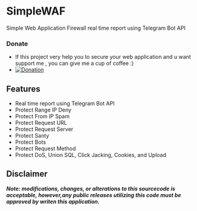 # SimpleWAF
Simple Web Application Firewall real time report using Telegram Bot API

### Donate
- If this project very help you to secure your web application and u want support me , you can give me a cup of coffee :)
- [![Donation](https://img.shields.io/badge/bitcoin-donate-yellow.svg)](https://blockchain.info/id/address/1EKgiVqAvMnenGwuV8yvkvzfgMPUx18VBH)

## Features
- Real time report using Telegram Bot API
- Protect Range IP Deny
- Protect From IP Spam
- Protect Request URL
- Protect Request Server
- Protect Santy
- Protect Bots
- Protect Request Method
- Protect DoS, Union SQL, Click Jacking, Cookies, and Upload

## Disclaimer

***Note: modifications, changes, or alterations to this sourcecode is acceptable, however,any public releases utilizing this code must be approved by writen this application.***
